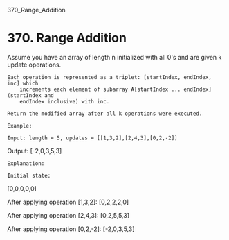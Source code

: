 370_Range_Addition
# 370. Range Addition

Assume you have an array of length n initialized with all 0's and
        are given k update operations.

    Each operation is represented as a triplet: [startIndex, endIndex, inc] which
        increments each element of subarray A[startIndex ... endIndex] (startIndex and
        endIndex inclusive) with inc.

    Return the modified array after all k operations were executed.

    Example:

    Input: length = 5, updates = [[1,3,2],[2,4,3],[0,2,-2]]
Output: [-2,0,3,5,3]

    Explanation:

    Initial state:
[0,0,0,0,0]

After applying operation [1,3,2]:
[0,2,2,2,0]

After applying operation [2,4,3]:
[0,2,5,5,3]

After applying operation [0,2,-2]:
[-2,0,3,5,3]